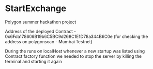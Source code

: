 # StartExchange
Polygon summer hackathon project

Address of the deployed Contract - 0x6Fda178606B19b6C5BC9d268C1E1D78a344B6C0e (for checking the address on polygonscan - Mumbai Testnet)

During the runs on localHost whenever a new startup was listed using Contract factory function we needed to stop the server by killing the terminal and starting it again
